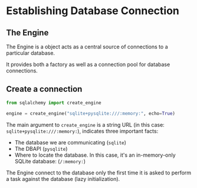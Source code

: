 # Establishing Database Connection

## The Engine

The Engine is a object acts as a central source of connections to a particular database.

It provides both a factory as well as a connection pool for database connections. 


## Create a connection

```py
from sqlalchemy import create_engine

engine = create_engine("sqlite+pysqlite:///:memory:", echo=True)
```

The main argument to `create_engine` is a string URL (in this case: `sqlite+pysqlite:///:memory:`), indicates three important facts:
- The database we are communicating (`sqlite`)
- The DBAPI (`pysqlite`)
- Where to locate the database. In this case, it's an in-memory-only SQLite database: (`/:memory:`)

The Engine connect to the database only the first time it is asked to perform a task against the database (lazy initialization).
